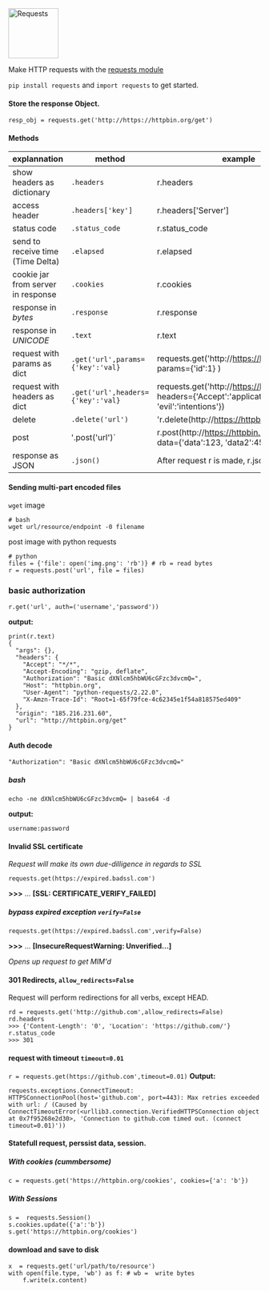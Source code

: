 <img src="https://requests.readthedocs.io/en/latest/_static/requests-sidebar.png" alt="Requests" width="100">

Make HTTP requests with the [requests module](https://requests.readthedocs.io/en/latest)
 
`pip install requests` and `import requests` to get started.

#### Store the response Object.
`resp_obj = requests.get('http://https://httpbin.org/get')`
#### Methods
| explannation | method | example |
| - | - | - |
| show headers as dictionary | `.headers` | r.headers |
| access header | `.headers['key']` | r.headers['Server'] |
| status code |  `.status_code` | r.status_code |
| send to receive time (Time Delta) | `.elapsed` | r.elapsed |
| cookie jar from server in response |  `.cookies` | r.cookies |
| response in _bytes_ | `.response` | r.response |
| response in _UNICODE_ | `.text` | r.text |
| request with params as dict |`.get('url',params={'key':'val}` | requests.get('http://https://httpbin.org/get', params={'id':1} ) |
| request with headers as dict|`.get('url',headers={'key':'val}`| requests.get('http://https://httpbin.org/get', headers={'Accept':'application/json', 'evil':'intentions'}) |
| delete | `.delete('url')` | 'r.delete(http://https://httpbin.org/delete') |
| post | '.post('url')` | r.post(http://https://httpbin.org/post', data={'data':123, 'data2':456}) |
| response as JSON | `.json()` | After request r is made, r.json() |

#### Sending multi-part encoded files
`wget` image
```
# bash
wget url/resource/endpoint -0 filename
```
post image with python requests
```
# python
files = {'file': open('img.png': 'rb')} # rb = read bytes
r = requests.post('url', file = files)
```
### basic authorization
`r.get('url', auth=('username','password'))`

__output:__
```
print(r.text)
{
  "args": {},
  "headers": {
    "Accept": "*/*",
    "Accept-Encoding": "gzip, deflate",
    "Authorization": "Basic dXNlcm5hbWU6cGFzc3dvcmQ=",
    "Host": "httpbin.org",
    "User-Agent": "python-requests/2.22.0",
    "X-Amzn-Trace-Id": "Root=1-65f79fce-4c62345e1f54a818575ed409"
  },
  "origin": "185.216.231.60",
  "url": "http://httpbin.org/get"
}
```
#### Auth decode 
 `"Authorization": "Basic dXNlcm5hbWU6cGFzc3dvcmQ="`
##### bash
`echo -ne dXNlcm5hbWU6cGFzc3dvcmQ= | base64 -d`

__output:__

`username:password`

#### Invalid SSL certificate
_Request will make its own due-dilligence in regards to SSL_

`requests.get(https://expired.badssl.com')`

__>>>__ ... __[SSL: CERTIFICATE_VERIFY_FAILED]__
##### bypass expired exception `verify=False`
`requests.get(https://expired.badssl.com',verify=False)`

__>>>__ ... __[InsecureRequestWarning: Unverified...]__

_Opens up request to get MIM'd_

#### 301 Redirects, `allow_redirects=False`
Request will perform redirections for all verbs, except HEAD.
```
rd = requests.get('http://github.com',allow_redirects=False)
rd.headers
>>> {'Content-Length': '0', 'Location': 'https://github.com/'}
r.status_code
>>> 301
```

#### request with timeout `timeout=0.01`
`r = requests.get(https://github.com',timeout=0.01)`
__Output:__
```
requests.exceptions.ConnectTimeout: HTTPSConnectionPool(host='github.com', port=443): Max retries exceeded with url: / (Caused by ConnectTimeoutError(<urllib3.connection.VerifiedHTTPSConnection object at 0x7f95268e2d30>, 'Connection to github.com timed out. (connect timeout=0.01)'))
```
#### Statefull request, perssist data, session.
##### With cookies (cummbersome)
`c = requests.get('https://httpbin.org/cookies', cookies={'a': 'b'})`
##### With Sessions
```
s =  requests.Session()
s.cookies.update({'a':'b'})
s.get('https://httpbin.org/cookies')
```
#### download and save to disk
```
x  = requests.get('url/path/to/resource')
with open(file.type, 'wb') as f: # wb =  write bytes
    f.write(x.content)
``` 
